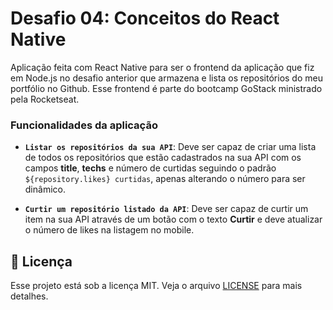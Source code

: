 # Desafio 04: Conceitos do React Native

Aplicação feita com React Native para ser o frontend da aplicação que fiz em Node.js no desafio anterior que armazena e lista os repositórios do meu portfólio no Github.
Esse frontend é parte do bootcamp GoStack ministrado pela Rocketseat.

### Funcionalidades da aplicação

- **`Listar os repositórios da sua API`**: Deve ser capaz de criar uma lista de todos os repositórios que estão cadastrados na sua API com os campos **title**, **techs** e número de curtidas seguindo o padrão `${repository.likes} curtidas`, apenas alterando o número para ser dinâmico.

- **`Curtir um repositório listado da API`**: Deve ser capaz de curtir um item na sua API através de um botão com o texto **Curtir** e deve atualizar o número de likes na listagem no mobile.

## :memo: Licença

Esse projeto está sob a licença MIT. Veja o arquivo [LICENSE](LICENSE.md) para mais detalhes.
